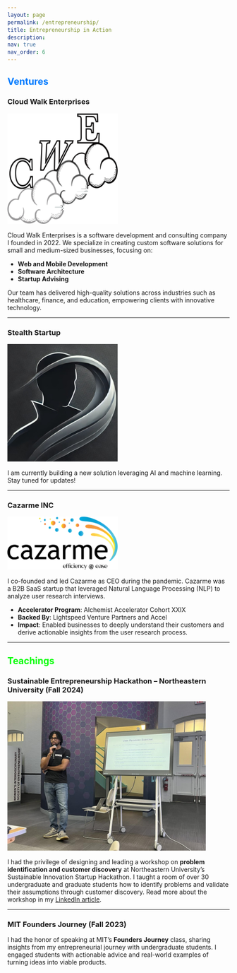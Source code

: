 ```yaml
---
layout: page
permalink: /entrepreneurship/
title: Entrepreneurship in Action
description:
nav: true
nav_order: 6
---
```


<h2 style="color: #007BFF;">Ventures</h2> <!-- Blue for Ventures -->

### Cloud Walk Enterprises
<!-- ![Cloud Walk Enterprises Logo](../assets/img/entrepreneur/cwe_logo_scaled.jpg) -->

<img src="../assets/img/entrepreneur/cwe_logo_scaled.png" alt="CWE Logo" style="width: 250px; height: auto;">

Cloud Walk Enterprises is a software development and consulting company I founded in 2022. We specialize in creating custom software solutions for small and medium-sized businesses, focusing on:
- **Web and Mobile Development**
- **Software Architecture**
- **Startup Advising**

Our team has delivered high-quality solutions across industries such as healthcare, finance, and education, empowering clients with innovative technology.

---

### Stealth Startup  


<img src="../assets/img/entrepreneur/stealth_mode.jpg" alt="Stealth Mode" style="width: 250px; height: auto;">

I am currently building a new solution leveraging AI and machine learning. Stay tuned for updates!

---

### Cazarme INC


<img src="../assets/img/entrepreneur/Cazarme_logo.png" alt="Cazarme Logo" style="width: 250px; height: auto;">


I co-founded and led Cazarme as CEO during the pandemic. Cazarme was a B2B SaaS startup that leveraged Natural Language Processing (NLP) to analyze user research interviews. 
- **Accelerator Program**: Alchemist Accelerator Cohort XXIX
- **Backed By**: Lightspeed Venture Partners and Accel
- **Impact**: Enabled businesses to deeply understand their customers and derive actionable insights from the user research process.

---
<h2 style="color:rgb(5, 253, 5);">Teachings</h2> <!-- Green for Teachings -->

### Sustainable Entrepreneurship Hackathon – Northeastern University (Fall 2024)

<img src="../assets/img/entrepreneur/northeastern_class.jpg" alt="Workshop" style="width: 450px; height: auto;">

I had the privilege of designing and leading a workshop on **problem identification and customer discovery** at Northeastern University’s Sustainable Innovation Startup Hackathon. I taught a room of over 30 undergraduate and graduate students how to identify problems and validate their assumptions through customer discovery. Read more about the workshop in my [LinkedIn article](https://www.linkedin.com/pulse/problem-identification-customer-discovery-jadal-williams-rjn0e/?trackingId=fMiicdD7Q8GluJvrFjo6pQ%3D%3D).

---

### MIT Founders Journey (Fall 2023)

I had the honor of speaking at MIT’s **Founders Journey** class, sharing insights from my entrepreneurial journey with undergraduate students. I engaged students with actionable advice and real-world examples of turning ideas into viable products.
